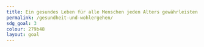 ```yaml
---
title: Ein gesundes Leben für alle Menschen jeden Alters gewährleisten und ihr Wohlergehen fördern
permalink: /gesundheit-und-wohlergehen/
sdg_goal: 3
colour: 279b48
layout: goal
---
```


